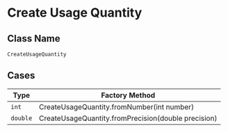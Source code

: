 
# Create Usage Quantity

## Class Name

`CreateUsageQuantity`

## Cases

| Type | Factory Method |
|  --- | --- |
| `int` | CreateUsageQuantity.fromNumber(int number) |
| `double` | CreateUsageQuantity.fromPrecision(double precision) |

